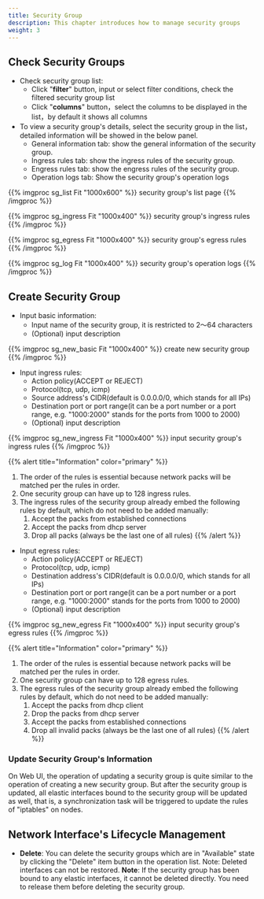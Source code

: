 ```yaml
---
title: Security Group
description: This chapter introduces how to manage security groups
weight: 3
---
```


## Check Security Groups

* Check security group list:
  * Click "**filter**" button, input or select filter conditions, check the filtered security group list
  * Click "**columns**" button，select the columns to be displayed in the list，by default it shows all columns
* To view a security group's details, select the security group in the list，detailed information will be showed in the below panel.
  * General information tab: show the general information of the security group.
  * Ingress rules tab: show the ingress rules of the security group.
  * Engress rules tab: show the engress rules of the security group.
  * Operation logs tab: Show the security group's operation logs
  
{{% imgproc sg_list Fit "1000x600" %}}
security group's list page
{{% /imgproc %}}

{{% imgproc sg_ingress Fit "1000x400" %}}
security group's ingress rules
{{% /imgproc %}}

{{% imgproc sg_egress Fit "1000x400" %}}
security group's egress rules
{{% /imgproc %}}

{{% imgproc sg_log Fit "1000x400" %}}
security group's operation logs
{{% /imgproc %}}

## Create Security Group
* Input basic information:
  * Input name of the security group, it is restricted to 2～64 characters
  * (Optional) input description

{{% imgproc sg_new_basic Fit "1000x400" %}}
create new security group
{{% /imgproc %}}

* Input ingress rules:
  * Action policy(ACCEPT or REJECT)
  * Protocol(tcp, udp, icmp)
  * Source address's CIDR(default is 0.0.0.0/0, which stands for all IPs)
  * Destination port or port range(it can be a port number or a port range, e.g. "1000:2000" stands for the ports from 1000 to 2000)
  * (Optional) input description

{{% imgproc sg_new_ingress Fit "1000x400" %}}
input security group's ingress rules
{{% /imgproc %}}

{{% alert title="Information" color="primary" %}}
   1. The order of the rules is essential because network packs will be matched per the rules in order.
   2. One security group can have up to 128 ingress rules.
   3. The ingress rules of the security group already embed the following rules by default, which do not need to be added manually:
      1. Accept the packs from established connections
      2. Accept the packs from dhcp server
      3. Drop all packs (always be the last one of all rules)
{{% /alert %}}

* Input egress rules:
  * Action policy(ACCEPT or REJECT)
  * Protocol(tcp, udp, icmp)
  * Destination address's CIDR(default is 0.0.0.0/0, which stands for all IPs)
  * Destination port or port range(it can be a port number or a port range, e.g. "1000:2000" stands for the ports from 1000 to 2000)
  * (Optional) input description

{{% imgproc sg_new_egress Fit "1000x400" %}}
input security group's egress rules
{{% /imgproc %}}

{{% alert title="Information" color="primary" %}}
   1. The order of the rules is essential because network packs will be matched per the rules in order.
   2. One security group can have up to 128 egress rules.
   3. The egress rules of the security group already embed the following rules by default, which do not need to be added manually:
      1. Accept the packs from dhcp client
      2. Drop the packs from dhcp server
      3. Accept the packs from established connections
      4. Drop all invalid packs (always be the last one of all rules)
{{% /alert %}}

### Update Security Group's Information

On Web UI, the operation of updating a security group is quite similar to the operation of creating a new security group. But after the security group is updated, all elastic interfaces bound to the security group will be updated as well, that is, a synchronization task will be triggered to update the rules of "iptables" on nodes.

## Network Interface's Lifecycle Management 
* **Delete**: You can delete the security groups which are in "Available" state by clicking the "Delete" item button in the operation list. Note: Deleted interfaces can not be restored. **Note**: If the security group has been bound to any elastic interfaces, it cannot be deleted directly. You need to release them before deleting the security group.